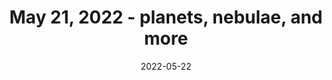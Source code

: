 ---
title:  "May 21, 2022 - planets, nebulae, and more"
type: Imaging Session
date: 2022-05-22
categories: [  ]
tags: [ saturn, mars, jupiter, moon, ngc7023, iris nebula, m27, dumbbell nebula, m16, eagle nebula, pillars of creation ]
image: assets/images/videos/may212022.jpg
youtubeid: PuQUUHtyuPQ
description: "Join me for a night of viewing. I observed several nebulae (the Iris Nebula, the Dumbbell Nebula, and the Eagle Nebula) and the moon all night until 3am when the planets Saturn, Mars, and Jupiter appeared in that order."
---